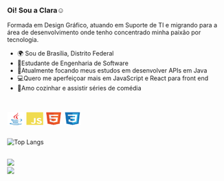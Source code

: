 ### Oi! Sou a Clara☺️

Formada em Design Gráfico, atuando em Suporte de TI e migrando para a área de desenvolvimento onde tenho concentrado minha paixão por tecnologia.

-  🌍 Sou de Brasília, Distrito Federal 
-  📖Estudante de Engenharia de Software  
-  🎯Atualmente focando meus estudos em desenvolver APIs em Java 
-  💻Quero me aperfeiçoar mais em JavaScript e React para front end 
-  🥘Amo cozinhar e assistir séries de comédia
<br>
<div style="display: inline_block"><br>
  <img align="center" alt="Java" height="30" width="40" src="https://raw.githubusercontent.com/devicons/devicon/master/icons/java/java-original.svg">
  <img align="center" alt="Clara-Js" height="30" width="40" src="https://raw.githubusercontent.com/devicons/devicon/master/icons/javascript/javascript-plain.svg">
  <img align="center" alt="Clara-HTML" height="30" width="40" src="https://raw.githubusercontent.com/devicons/devicon/master/icons/html5/html5-original.svg">
  <img align="center" alt="Clara-CSS" height="30" width="40" src="https://raw.githubusercontent.com/devicons/devicon/master/icons/css3/css3-original.svg">
</div>
<br>

![Top Langs](https://github-readme-stats.vercel.app/api/top-langs/?username=clara-silva-martins&layout=compact)

<br>
<a href="https://www.linkedin.com/in/clara-silva-martins/" target="_blank"><img src="https://img.shields.io/badge/LinkedIn-0077B5?style=for-the-badge&logo=linkedin&logoColor=white"></a>
<br>
<a href = "mailto:clara.dsm@gmail.com"><img src="https://img.shields.io/badge/-Gmail-%23333?style=for-the-badge&logo=gmail&logoColor=white" target="_blank"></a>


